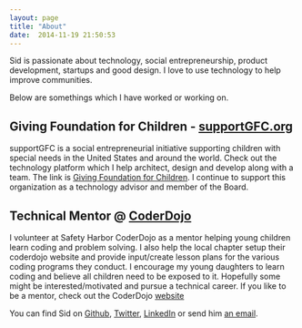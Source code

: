 ```yaml
---
layout: page
title: "About"
date:  2014-11-19 21:50:53
---
```


Sid is passionate about technology, social entrepreneurship, product development, startups and good design. I love to use technology to help improve communities.

Below are somethings which I have worked or working on.

## Giving Foundation for Children - [supportGFC.org](https://supportGFC.org)

supportGFC is a social entrepreneurial initiative supporting children with special needs in the United States and around the world. Check out the technology platform which I help architect, design and develop along with a team. The link is [Giving Foundation for Children](https://supportGFC.org). I continue to support this organization as a technology advisor and member of the Board.

## Technical Mentor @ [CoderDojo](http://www.shcoderdojo.org)

I volunteer at Safety Harbor CoderDojo as a mentor helping young children learn coding and problem solving. I also help the local chapter setup their coderdojo website and provide input/create lesson plans for the various coding programs they conduct. I encourage my young daughters to learn coding and believe all children need to be exposed to it. Hopefully some might be interested/motivated and pursue a technical career. If you like to be a mentor, check out the CoderDojo [website](http://coderdojo.com)

You can find Sid on [Github](http://github.com/sjayanna), [Twitter](https://twitter.com/sidjayanna), [ LinkedIn](http://www.linkedin.com/in/sidjayanna) or send him [an email](mailto:sjayanna@gmail.com).
